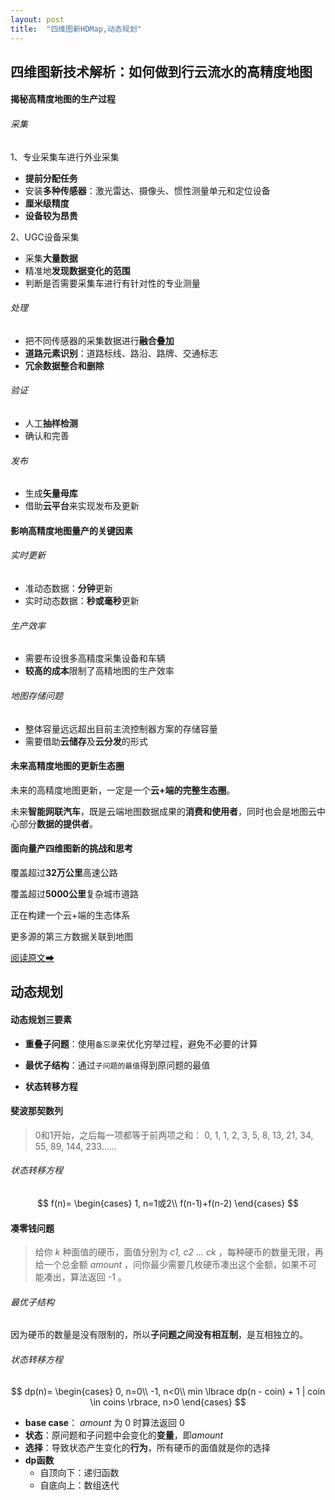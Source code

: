 ```yaml
---
layout: post
title:  "四维图新HDMap,动态规划"
---
```


## 四维图新技术解析：如何做到行云流水的高精度地图

#### 揭秘高精度地图的生产过程

###### 采集

1、专业采集车进行外业采集

* **提前分配任务**
* 安装**多种传感器**：激光雷达、摄像头、惯性测量单元和定位设备
* **厘米级精度**
* **设备较为昂贵**

2、UGC设备采集

* 采集**大量数据**
* 精准地**发现数据变化的范围**
* 判断是否需要采集车进行有针对性的专业测量

###### 处理

* 把不同传感器的采集数据进行**融合叠加**
* **道路元素识别**：道路标线、路沿、路牌、交通标志
* **冗余数据整合和删除**

###### 验证

* 人工**抽样检测**
* 确认和完善

###### 发布

* 生成**矢量母库**
* 借助**云平台**来实现发布及更新



#### 影响高精度地图量产的关键因素

###### 实时更新

* 准动态数据：**分钟**更新
* 实时动态数据：**秒或毫秒**更新

###### 生产效率

* 需要布设很多高精度采集设备和车辆
* **较高的成本**限制了高精地图的生产效率

###### 地图存储问题

* 整体容量远远超出目前主流控制器方案的存储容量
* 需要借助**云储存**及**云分发**的形式



#### 未来高精度地图的更新生态圈

未来的高精度地图更新，一定是一个**云+端的完整生态圈**。

未来**智能网联汽车**，既是云端地图数据成果的**消费和使用者**，同时也会是地图云中心部分**数据的提供者**。



#### 面向量产四维图新的挑战和思考

覆盖超过**32万公里**高速公路

覆盖超过**5000公里**复杂城市道路

正在构建一个云+端的生态体系

更多源的第三方数据关联到地图



[阅读原文➡](https://mp.weixin.qq.com/s/3aeUc0uUXXzZ43KSGvFdMQ)



## 动态规划

#### 动态规划三要素

* **重叠子问题**：使用`备忘录`来优化穷举过程，避免不必要的计算

* **最优子结构**：通过`子问题的最值`得到原问题的最值

* **状态转移方程**



#### 斐波那契数列

>  0和1开始，之后每一项都等于前两项之和：
> 0, 1, 1, 2, 3, 5, 8, 13, 21, 34, 55, 89, 144, 233……



###### 状态转移方程

$$
f(n)=
\begin{cases}
1, n=1或2\\
f(n-1)+f(n-2)
\end{cases}
$$



#### 凑零钱问题

> 给你 *k* 种面值的硬币，面值分别为 *c1, c2 ... ck* ，每种硬币的数量无限，再给一个总金额  *amount* ，问你最少需要几枚硬币凑出这个金额，如果不可能凑出，算法返回 -1 。



###### 最优子结构

因为硬币的数量是没有限制的，所以**子问题之间没有相互制**，是互相独立的。



###### 状态转移方程

$$
dp(n)=
\begin{cases}
0, n=0\\
-1, n<0\\
min \lbrace dp(n - coin) + 1 | coin \in coins \rbrace, n>0
\end{cases}
$$

* **base case**： *amount* 为 0 时算法返回 0
* **状态**：原问题和子问题中会变化的**变量**，即*amount*
* **选择**：导致状态产生变化的**行为**，所有硬币的面值就是你的选择
* **dp函数**
  * 自顶向下：递归函数
  * 自底向上：数组迭代
